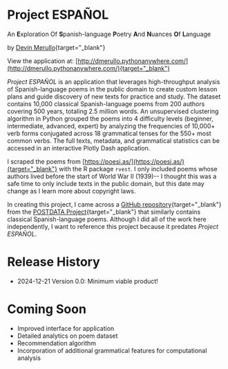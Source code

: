 # Project ESPAÑOL

An **E**xploration Of **S**panish-language **P**oetry **A**nd **N**uances **O**f **L**anguage

by [Devin Merullo](https://dmerullo.github.io/){target="_blank"}

View the application at: [http://dmerullo.pythonanywhere.com/](http://dmerullo.pythonanywhere.com/){target="_blank"}

*Project ESPAÑOL* is an application that leverages high-throughput analysis of Spanish-language poems in the public domain to create custom lesson plans and guide discovery of new texts for practice and study. The dataset contains 10,000 classical Spanish-language poems from 200 authors covering 500 years, totaling 2.5 million words. An unsupervised clustering algorithm in Python grouped the poems into 4 difficulty levels (beginner, intermediate, advanced, expert) by analyzing the frequencies of 10,000+ verb forms conjugated across 18 grammatical tenses for the 550+ most common verbs. The full texts, metadata, and grammatical statistics can be accessed in an interactive Plotly Dash application. 

I scraped the poems from [https://poesi.as/](https://poesi.as/){target="_blank"} with the R package `rvest`. I only included poems whose authors lived before the start of World War II (1939)-- I thought this was a safe time to only include texts in the public domain, but this date may change as I learn more about copyright laws. 

In creating this project, I came across a [GitHub repository](https://github.com/linhd-postdata/poesi.as){target="_blank"} from the [POSTDATA Project](https://postdata.linhd.uned.es/){target="_blank"} that similarly contains classical Spanish-language poems. Although I did all of the work here independently, I want to reference this project because it predates *Project ESPAÑOL*.

# Release History

- 2024-12-21 Version 0.0: Minimum viable product! 

# Coming Soon

- Improved interface for application
- Detailed analytics on poem dataset
- Recommendation algorithm
- Incorporation of additional grammatical features for computational analysis